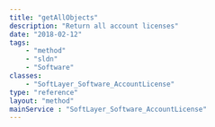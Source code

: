 ```yaml
---
title: "getAllObjects"
description: "Return all account licenses"
date: "2018-02-12"
tags:
    - "method"
    - "sldn"
    - "Software"
classes:
    - "SoftLayer_Software_AccountLicense"
type: "reference"
layout: "method"
mainService : "SoftLayer_Software_AccountLicense"
---
```

